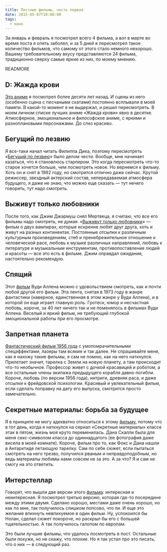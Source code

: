 ```yaml
---
title: Постные фильмы, часть первая
date: 2015-05-07T10:00:00
tags:
  - кино
---
```


За январь и февраль я посмотрел всего 4 фильма, а вот в марте во время поста я опять заболел, и за 5 дней я пересмотрел
такое количество фильмов, что самому от этого стало немного нехорошо. Вашему требовательному вкусу представляются 24
фильма, традиционно сверху самые яркие из них, по моему мнению.

READMORE

## D: Жажда крови

[Это аниме](http://www.kinopoisk.ru/film/8236/) я посмотрел более десяти лет назад. И сцены из него (особенно сцена с
песчаными скатами) постоянно всплывали в моей памяти. В какой-то момент я не выдержал, и решил пересмотреть. В моем
личном списке лучших аниме «Жажда крови» явно в десятке. Атмосферное, эмоциональное и философское аниме, с яркими и
разноплановыми персонажами. До слез красиво.

## Бегущий по лезвию

Я все-таки начал читать Филиппа Дика, поэтому пересмотреть «[Бегущий по лезвию](http://www.kinopoisk.ru/film/403/)» было
делом чести. Вообще, мне начинает казаться, что я становлюсь старпером. Это когда пересмотреть что-то старое хочется
больше, чем посмотреть новое. Но вернемся к фильму. Хоть он и снят в 1982 году, но смотрится отлично даже сейчас.
Крутой режиссер, звездный актерский состав, непередаваемая атмосфера будущего, я даже не знаю, что можно еще сказать —
тут нечего говорить, тут надо смотреть.

## Выживут только любовники

После того, как Джим Джармуш снял Мертвеца, я считаю, что все его фильмы надо смотреть, не думая.
«[Выживут только любовники](http://www.kinopoisk.ru/film/565819/)» — фильм о двух вампирах, которые искренне любят друг
друга, хоть и живут на разных континентах. Постоянные отсылки к различным культурным произведениям, стеб и
пренебрежительное отношение к человеческой расе, любовь к музыке различных направлений, любовь к литературе и музыкальным
инструментам, противопоставление людей и красоты — все это есть в фильме. Джим оправдал ожидания, настоятельно
рекомендую.

## Спящий

Этот [фильм](http://www.kinopoisk.ru/film/4863/) Вуди Аллена можно с удовольствием смотреть, как и почти любой другой
его фильм. Эта лента, снятая в 1973 году в жанре фантастики (наверное, единственная в этом жанре у Вуди Аллена), и в
которой он еще играет главную роль. Гротеск, юмор и несчастная любовь, короче, за 40 лет ничего так и не поменялось в
фильмах Вуди Аллена. Веселый и яркий фильм, не требующий глубокой эмоциональной работы при его просмотре.

## Запретная планета

[Фантастический фильм 1956 года](http://www.kinopoisk.ru/film/8367/) с умопомрачительными спецэффектами, лазеры там
всякие и так далее. Не спрашивайте меня, как я нахожу такие фильмы, я сам не помню, как на него наткнулся. Прилетает
значит, тарелка с Земли на новую планету, а там происходит что-то необычное. Профессор живет с дочкой красавицей и
роботом, а все остальные члены экипажа предыдущего корабля давно погибли. Короче, любовь (по версии 1956 года), интриги,
древняя раса, и даже отсылки к фрейдовской психологии. Красивый и увлекательный фильм, если сделать поправку на дату его
выпуска, смотрится просто замечательно.

## Секретные материалы: борьба за будущее

Я в принципе не могу адекватно относиться к этому [фильму](http://www.kinopoisk.ru/film/8179/), потому что в тот день,
когда я наткнулся на сериал «Секретные материалы» классе этак в пятом, жизнь моя круто переменилась. Дана Скалли была
для меня секс-символом класса до одиннадцатого (ее фотография даже висела в моей комнате). Короче, фильм про то, как
Фокс и Дана нашли в Антарктиде летающую тарелку. Сам по себе сюжет, если пытаться смотреть на него трезво, получился
рваным и неправдоподобным, но ведь материалы любимы нами совсем не за это. А за что? Я и сам не смогу на это ответить.

## Интерстеллар

Говорят, что вышли две версии этого [фильма](http://www.kinopoisk.ru/film/258687/): интересная и неинтересная. Я
посмотрел третью версию, которая где-то посередине между этими двумя. Сделано хорошо, местами даже очень хорошо, но как
по мне, так получилось слишком попсово, что ли. И еще это желание впихнуть невпихуемое в один фильм. Ну, успокоился бы
Нолан, сделал сюжет покороче, но раскрыл бы его с большей тщательностью. А так получилось галопом по европам.

Это были лучшие фильмы, что удалось посмотреть в пост. Остальные были похуже, но не скажу, что плохие. Но я так устал
про это писать, что о них — в следующий раз.

